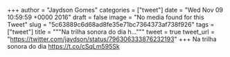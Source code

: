
+++
author = "Jaydson Gomes"
categories = ["tweet"]
date = "Wed Nov 09 10:59:59 +0000 2016"
draft = false
image = "No media found for this Tweet"
slug = "5c63889c6d68ad8fe35e71bc7364373af738f926"
tags = ["tweet"]
title = """Na trilha sonora do dia h..."""
tweet = true
tweet_url = "https://twitter.com/jaydson/status/796306333876232193"
+++
Na trilha sonora do dia https://t.co/cSqLm595Sk
